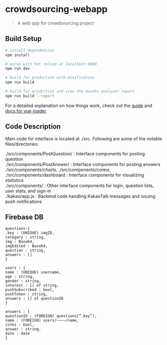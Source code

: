 # crowdsourcing-webapp

> A web app for crowdsourcing project

## Build Setup

``` bash
# install dependencies
npm install

# serve with hot reload at localhost:8080
npm run dev

# build for production with minification
npm run build

# build for production and view the bundle analyzer report
npm run build --report
```

For a detailed explanation on how things work, check out the [guide](http://vuejs-templates.github.io/webpack/) and [docs for vue-loader](http://vuejs.github.io/vue-loader).

## Code Description

Main code for interface is located at ./src. Following are some of the notable files/directories:  

./src/components/PostQuestion/ : Interface components for posting question  
./src/components/PostAnswer/ : Interface components for posting answers  
./src/components/charts, ./src/components/coreui, ./src/components/dashboard : Interface components for visualizing statistics  
./src/components/ : Other interface components for login, question lists, user stats, and sign-in  
./kakao/app.js : Backend code handling KakaoTalk messages and issuing push notifications  

## Firebase DB

```
questions:{
.key : (UNIQUE) imgID,
category : string,
img : Base64,
imgEdited : Base64,
question : string,
answers : []
}

users : {
name : (UNIQUE) username,
age : string,
gender : string,
interest : [] of string,
pushSubscribed : bool,
pushToken : string,
answers : [] of questionID
}

answers : {
questionID : (FOREIGN) questions[“.key”],
name : (FOREIGN) users/~~~~/name,
isYes : bool,
answer : string,
date : date
}
```

